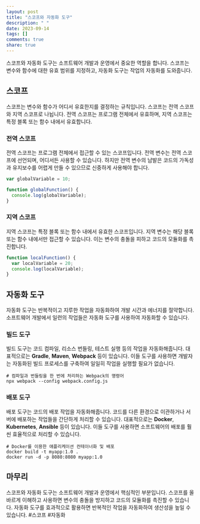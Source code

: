 ```yaml
---
layout: post
title: "스코프와 자동화 도구"
description: " "
date: 2023-09-14
tags: []
comments: true
share: true
---
```


스코프와 자동화 도구는 소프트웨어 개발과 운영에서 중요한 역할을 합니다. 스코프는 변수와 함수에 대한 유효 범위를 지정하고, 자동화 도구는 작업의 자동화를 도와줍니다.

## 스코프

스코프는 변수와 함수가 어디서 유효한지를 결정하는 규칙입니다. 스코프는 전역 스코프와 지역 스코프로 나뉩니다. 전역 스코프는 프로그램 전체에서 유효하며, 지역 스코프는 특정 블록 또는 함수 내에서 유효합니다.

### 전역 스코프

전역 스코프는 프로그램 전체에서 접근할 수 있는 스코프입니다. 전역 변수는 전역 스코프에 선언되며, 어디서든 사용할 수 있습니다. 하지만 전역 변수의 남발은 코드의 가독성과 유지보수를 어렵게 만들 수 있으므로 신중하게 사용해야 합니다.

```javascript
var globalVariable = 10;

function globalFunction() {
  console.log(globalVariable);
}
```

### 지역 스코프

지역 스코프는 특정 블록 또는 함수 내에서 유효한 스코프입니다. 지역 변수는 해당 블록 또는 함수 내에서만 접근할 수 있습니다. 이는 변수의 충돌을 피하고 코드의 모듈화를 촉진합니다.

```javascript
function localFunction() {
  var localVariable = 20;
  console.log(localVariable);
}
```

## 자동화 도구

자동화 도구는 반복적이고 지루한 작업을 자동화하여 개발 시간과 에너지를 절약합니다. 소프트웨어 개발에서 일련의 작업들은 자동화 도구를 사용하여 자동화할 수 있습니다.

### 빌드 도구

빌드 도구는 코드 컴파일, 리소스 번들링, 테스트 실행 등의 작업을 자동화해줍니다. 대표적으로는 **Gradle**, **Maven**, **Webpack** 등이 있습니다. 이들 도구를 사용하면 개발자는 자동화된 빌드 프로세스를 구축하여 일일히 작업을 실행할 필요가 없습니다.

```shell
# 컴파일과 번들링을 한 번에 처리하는 Webpack의 명령어
npx webpack --config webpack.config.js
```

### 배포 도구

배포 도구는 코드의 배포 작업을 자동화해줍니다. 코드를 다른 환경으로 이관하거나 서버에 배포하는 작업들을 간단하게 처리할 수 있습니다. 대표적으로는 **Docker**, **Kubernetes**, **Ansible** 등이 있습니다. 이들 도구를 사용하면 소프트웨어의 배포를 훨씬 효율적으로 처리할 수 있습니다.

```shell
# Docker를 이용한 애플리케이션 컨테이너화 및 배포
docker build -t myapp:1.0 .
docker run -d -p 8080:8080 myapp:1.0
```

## 마무리

스코프와 자동화 도구는 소프트웨어 개발과 운영에서 핵심적인 부분입니다. 스코프를 올바르게 이해하고 사용하면 변수의 충돌을 방지하고 코드의 모듈화를 촉진할 수 있습니다. 자동화 도구를 효과적으로 활용하면 반복적인 작업을 자동화하여 생산성을 높일 수 있습니다. #스코프 #자동화